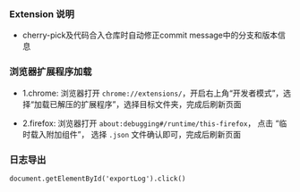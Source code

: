 
### Extension 说明

- cherry-pick及代码合入仓库时自动修正commit message中的分支和版本信息

### 浏览器扩展程序加载

- 1.chrome: 浏览器打开 `chrome://extensions/`，开启右上角“开发者模式”，选择“加载已解压的扩展程序”，选择目标文件夹，完成后刷新页面

- 2.firefox: 浏览器打开 `about:debugging#/runtime/this-firefox`， 点击 “临时载入附加组件”， 选择 `.json` 文件确认即可，完成后刷新页面


### 日志导出

```
document.getElementById('exportLog').click()
```
